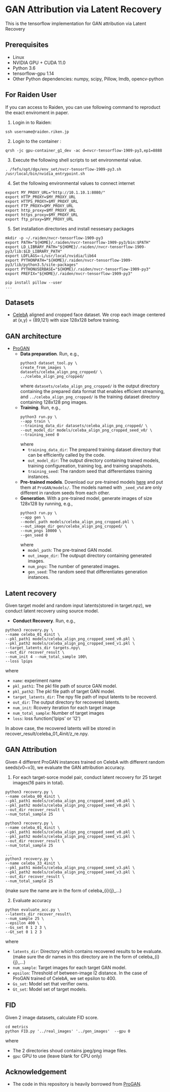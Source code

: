 # GAN Attribution via Latent Recovery

This is the tensorflow implementation for GAN attribution via Latent Recovery

<!-- 
### [paper](https://arxiv.org/pdf/1811.08180.pdf) 
### [Attributing Fake Images to GANs: Learning and Analyzing GAN Fingerprints](https://arxiv.org/pdf/1811.08180.pdf)


## GAN fingerprints demo
<img src='classifier_visNet/demo/demo.gif' width=800>
-->

## Prerequisites
- Linux
- NVIDIA GPU + CUDA 11.0
- Python 3.6
- tensorflow-gpu 1.14
- Other Python dependencies: numpy, scipy, Pillow, lmdb, opencv-python

## For Raiden User
If you can access to Raiden, you can use following command to reproduct the exact enviroment in paper.
1. Login in to Raiden:
  ```
  ssh username@raiden.riken.jp
  ```
2. Login to the container :
  ```
  qrsh -jc gpu-container_g1_dev -ac d=nvcr-tensorflow-1909-py3,ep1=8888
  ```
3. Execute the following shell scripts to set environmental value.
  ```
  . /fefs/opt/dgx/env_set/nvcr-tensorflow-1909-py3.sh 
  /usr/local/bin/nvidia_entrypoint.sh
  ```
4. Set the following environmental values to connect internet
  ```
  export MY_PROXY_URL="http://10.1.10.1:8080/" 
  export HTTP_PROXY=$MY_PROXY_URL 
  export HTTPS_PROXY=$MY_PROXY_URL
  export FTP_PROXY=$MY_PROXY_URL
  export http_proxy=$MY_PROXY_URL
  export https_proxy=$MY_PROXY_URL
  export ftp_proxy=$MY_PROXY_URL 
  ```
5. Set installation directories and install nessesary packages
  ```
  mkdir -p ~/.raiden/nvcr-tensorflow-1909-py3
  export PATH="${HOME}/.raiden/nvcr-tensorflow-1909-py3/bin:$PATH"
  export LD_LIBRARY_PATH="${HOME}/.raiden//nvcr-tensorflow-1909-py3/lib:$LD_LIBRARY_PATH"  
  export LDFLAGS=-L/usr/local/nvidia/lib64
  export PYTHONPATH="${HOME}/.raiden/nvcr-tensorflow-1909-py3/lib/python3.5/site-packages" 
  export PYTHONUSERBASE="${HOME}/.raiden/nvcr-tensorflow-1909-py3" 
  export PREFIX="${HOME}/.raiden/nvcr-tensorflow-1909-py3" 
  
  pip install pillow --user
  ...
  ```

## Datasets
- [CelebA](http://mmlab.ie.cuhk.edu.hk/projects/CelebA.html) aligned and cropped face dataset. We crop each image centered at (x,y) = (89,121) with size 128x128 before training.
  
## GAN architecture
- [ProGAN](https://github.com/tkarras/progressive_growing_of_gans)
  - **Data preparation**. Run, e.g.,
    ```
    python3 dataset_tool.py \
    create_from_images \
    datasets/celeba_align_png_cropped/ \
    ../celeba_align_png_cropped/
    ```
    where `datasets/celeba_align_png_cropped/` is the output directory containing the prepared data format that enables efficient streaming, and `../celeba_align_png_cropped/` is the training dataset directory containing 128x128 png images.
  - **Training**. Run, e.g.,
    ```
    python3 run.py \
    --app train \
    --training_data_dir datasets/celeba_align_png_cropped/ \
    --out_model_dir models/celeba_align_png_cropped_seed_v0/ \
    --training_seed 0
    ```
    where
    - `training_data_dir`: The prepared training dataset directory that can be efficiently called by the code.
    - `out_model_dir`: The output directory containing trained models, training configureation, training log, and training snapshots.
    - `training_seed`: The random seed that differentiates training instances.
  - **Pre-trained models**. Download our pre-trained models [here](https://drive.google.com/drive/folders/1E4Bm8xshBTDPBU3Nh8x6ASFduLZZmtVI?usp=sharing) and put them at `ProGAN/models/`. The models named with `_seed_v%d` are only different in random seeds from each other.
  - **Generation**. With a pre-trained model, generate images of size 128x128 by running, e.g.,
    ```
    python3 run.py \
    --app gen \
    --model_path models/celeba_align_png_cropped.pkl \
    --out_image_dir gen/celeba_align_png_cropped/ \
    --num_pngs 10000 \
    --gen_seed 0
    ```
    where
    - `model_path`: The pre-trained GAN model.
    - `out_image_dir`: The outpupt directory containing generated images.
    - `num_pngs`: The number of generated images.
    - `gen_seed`: The random seed that differentiates generation instances.

## Latent recovery
Given target model and random input latents(stored in target.npz), we conduct latent recovery using source model. 
 - **Conduct Recovery**. Run, e.g.,
  ```
  python3 recovery.py \
  --name celeba_01_4init \
  --pkl_path1 models/celeba_align_png_cropped_seed_v0.pkl \
  --pkl_path2 models/celeba_align_png_cropped_seed_v1.pkl \
  --target_latents_dir targets.npy\
  --out_dir recover_result \
  --num_init 4 --num_total_sample 100\
  --loss lpips
  ```
  where
  - `name`: experiment name
  - `pkl_path1`: The pkl file path of source GAN model.
  - `pkl_path2`: The pkl file path of target GAN model.  
  - `target_latents_dir`: The npy file path of input latents to be recoverd.
  - `out_dir`: The output directory for recovered latents.
  - `num_init`: Rcovery iteration for each target image
  - `num_total_sample`: Number of target images
  - `loss`: loss function('lpips' or 'l2')
  
  In above case, the recovered latents will be stored in recover_result/celeba_01_4init/z_re.npy.
  
## GAN Attribution
Given 4 different ProGAN instances trained on CelebA with different random seeds(v0~v3), we evaluate the GAN attribution accuracy.
  1. For each target-sorce model pair, conduct latent recovery for 25 target images(16 pairs in total).
  ```
  python3 recovery.py \
  --name celeba_00_4init \
  --pkl_path1 models/celeba_align_png_cropped_seed_v0.pkl \
  --pkl_path2 models/celeba_align_png_cropped_seed_v0.pkl \
  --out_dir recover_result \
  --num_total_sample 25
  
  python3 recovery.py \
  --name celeba_01_4init \
  --pkl_path1 models/celeba_align_png_cropped_seed_v0.pkl \
  --pkl_path2 models/celeba_align_png_cropped_seed_v1.pkl \
  --out_dir recover_result \
  --num_total_sample 25
  
  ...
  python3 recovery.py \
  --name celeba_33_4init \
  --pkl_path1 models/celeba_align_png_cropped_seed_v3.pkl \
  --pkl_path2 models/celeba_align_png_cropped_seed_v3.pkl \
  --out_dir recover_result \
  --num_total_sample 25
  ```
  (make sure the name are in the form of celeba_{i}{j}_...)
  
  2. Evaluate accuracy
  ```
  python evaluate_acc.py \
  --latents_dir recover_result\
  --num_sample 25 \
  --epsilon 400 \
  --Gs_set 0 1 2 3 \ 
  --Gt_set 0 1 2 3
  ```
  where
  - `latents_dir`: Directory which contains recovered results to be evaluate.(make sure the dir names in this directory are in the form of celeba_{i}{j}_...)
  - `num_sample`: Target images for each target GAN model.
  - `epsilon`: Threshold of between-image l2 distance. In the case of ProGAN trained of CelebA, we set epsilon to 400.
  - `Gs_set`: Model set that verifier owns.
  - `Gt_set`: Model set of target models.
  
  ## FID
  Given 2 image datasets, calculate FID score. 
  ```
  cd metrics
  python FID.py '../real_images' '../gen_images'  --gpu 0
  ```
  where
  - The 2 directories shoud contains jpeg/png image files.
  - `gpu`: GPU to use (leave blank for CPU only)
  
## Acknowledgement
- The code in this repository is heavily borrowed from [ProGAN](https://github.com/tkarras/progressive_growing_of_gans).

